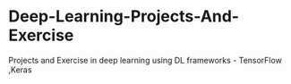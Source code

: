 # Deep-Learning-Projects-And-Exercise
Projects and Exercise in deep learning using DL frameworks - TensorFlow ,Keras
